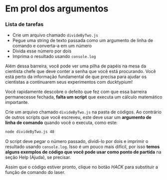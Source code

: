 # Em prol dos argumentos

<div class="aside">
<h3>Lista de tarefas</h3>
<ul>
  <li>Crie um arquivo chamado <code>divideByTwo.js</code></li>
  <li>Pegue uma string de texto passada como um argumento de linha de comando e converta-a em um número</li>
  <li>Divida esse número por dois</li>
  <li>Imprima o resultado usando <code>console.log</code></li>
</ul>
</div>
Além dessa barreira, você pode ver uma pilha de papéis na mesa da cientista chefe que deve conter a senha que você está procurando. Você está perto da informação fundamental de que precisa para ajudar os cientistas a continuarem seus experimentos com ducktypium!

Você rapidamente descobre o defeito que fez com que essa barreira permanecesse fechada, **falta um script** que executa um cálculo matemático importante.

Crie um arquivo chamado `divideByTwo.js` na pasta de códigos. Ao contrário de outros scripts que você escreveu, este deve usar um **argumento de linha de comando** quando você o executa, como este:

```bash
node divideByTwo.js 48
```

O script deve pegar o número passado, dividi-lo por dois e imprimir o resultado usando `console.log`. Isso é um pouco mais difícil, por isso **temos alguns exemplos de código que você pode usar como ponto de partida** na seção Help (Ajuda), se precisar.

Assim que o código estiver pronto, clique no botão *HACK* para substituir a função de comando do laser.
